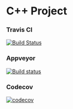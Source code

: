 # C++ Project

### Travis CI
[![Build Status](https://travis-ci.com/pierwszy367/cpp-project.svg?branch=master)](https://travis-ci.com/pierwszy367/cpp-project)

### Appveyor
[![Build status](https://ci.appveyor.com/api/projects/status/skhtwnxe9p3bif9l/branch/master?svg=true)](https://ci.appveyor.com/project/pierwszy367/cpp-project/branch/master)

### Codecov
[![codecov](https://codecov.io/gh/pierwszy367/cpp-project/branch/master/graph/badge.svg?token=ZDB336BWQI)](https://codecov.io/gh/pierwszy367/cpp-project)